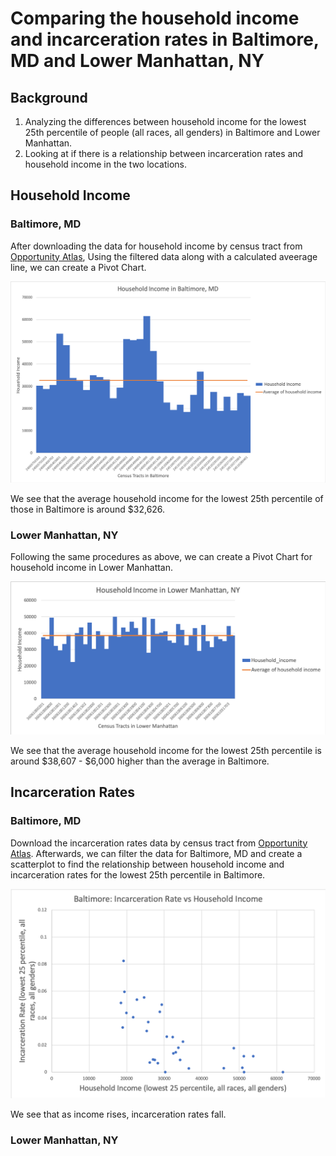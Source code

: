 # Comparing the household income and incarceration rates in Baltimore, MD and Lower Manhattan, NY
## Background
1. Analyzing the differences between household income for the lowest 25th percentile of people (all races, all genders) in Baltimore and Lower Manhattan. 
2. Looking at if there is a relationship between incarceration rates and household income in the two locations. 

## Household Income
### Baltimore, MD
After downloading the data for household income by census tract from [Opportunity Atlas](https://www.opportunityatlas.org), Using the filtered data along with a calculated aveerage line, we can create a Pivot Chart.

![alt_text](https://github.com/AndrealZhang/Comparing-baltimore-lower-manhattan-household-income-incarceration-rate/blob/master/Baltimore_Pivot.png)

We see that the average household income for the lowest 25th percentile of those in Baltimore is around $32,626. 

### Lower Manhattan, NY
Following the same procedures as above, we can create a Pivot Chart for household income in Lower Manhattan.

![alt_text](https://github.com/AndrealZhang/Comparing-baltimore-lower-manhattan-household-income-incarceration-rate/blob/master/Manhattan_Pivot.png)

We see that the average household income for the lowest 25th percentile is around $38,607 - $6,000 higher than the average in Baltimore.


## Incarceration Rates
### Baltimore, MD
Download the incarceration rates data by census tract from [Opportunity Atlas](https://www.opportunityatlas.org). Afterwards, we can filter the data for Baltimore, MD and create a scatterplot to find the relationship between household income and incarceration rates for the lowest 25th percentile in Baltimore.

![alt_text](https://github.com/AndrealZhang/Comparing-baltimore-lower-manhattan-household-income-incarceration-rate/blob/master/Baltimore_scatterplot.png)

We see that as income rises, incarceration rates fall. 

### Lower Manhattan, NY


